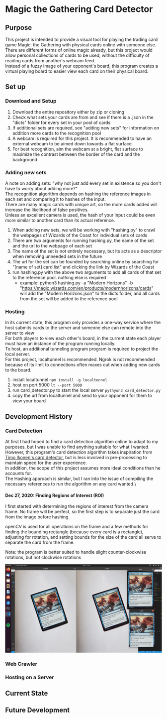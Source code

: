 # Magic the Gathering Card Detector

## Purpose

This project is intended to provide a visual tool for playing the trading card game Magic: the Gathering with physical cards online with someone else.\
There are different forms of online magic already, but this project would allow personal collections of cards to be used, without the difficulty of reading cards from another's webcam feed. \
Instead of a fuzzy image of your opponent's board, this program creates a virtual playing board to easier view each card on their physical board. 

## Set up

### Download and Setup

1. Download the entire repository either by zip or cloning
2. Check what sets your cards are from and see if there is a .json in the "dicts" folder for every set in your pool of cards
3. If additional sets are required, see "adding new sets" for information on addition more cards to the recognition pool
4. A webcam is required for this project. It is recommended to have an external webcam to be aimed down towards a flat surface
5. For best recognition, aim the webcam at a bright, flat surface to maximize the contrast between the border of the card and the background

### Adding new sets

A note on adding sets: "why not just add every set in existence so you don't have to worry about adding more?"\
The recognition algorithm depends on hashing the reference images in each set and comparing it to hashes of the input.\
There are many magic cards with unique art, so the more cards added will increase the likelihood of false positives.\
Unless an excellent camera is used, the hash of your input could be even more similar to another card than its actual reference.

1. When adding new sets, we will be working with "hashing.py" to crawl the webpages of Wizards of the Coast for individual sets of cards
2. There are two arguments for running hashing.py, the name of the set and the url to the webpage of each set
3. The name of the set is not entirely necessary, but its acts as a descriptor when removing unneeded sets in the future
4. The url for the set can be founded by searching online by searching for "[name of set] card list" and clicking the link by Wizards of the Coast
5. run hashing.py with the above two arguments to add all cards of that set to the reference pool. nothing else is required
    * example: python3 hashing.py -a "Modern Horizons" -b "https://magic.wizards.com/en/products/modernhorizons/cards" \
    will add the "Modern Horizons.json" to the dicts folder, and all cards from the set will be added to the reference pool


### Hosting

In its current state, this program only provides a one-way service where the host submits cards to the server and someone else can remote into the server to view\
For both players to view each other's board, in the current state each player must have an instance of the program running locally.\
To host, an additional tunneling program program is required to project the local server.\
For this project, localtunnel is recommended. Ngrok is not recommended because of its limit to connections often maxes out when adding new cards to the board.

1. install localtunnel `npm install -g localtunnel`
2. host on port 5000 `lt --port 5000`
3. run card_detector.py to start the local server `pythyon3 card_detector.py`
4. copy the url from localtunnel and send to your opponent for them to view your board

## Development History

### Card Detection

At first I had hoped to find a card detection algorithm online to adapt to my purposes, but I was unable to find anything suitable for what I wanted. 
However, this program's card detection algorithm takes inspiration from [Timo Ikonen's card detector](https://tmikonen.github.io/quantitatively/2020-01-01-magic-card-detector/), but is less involved in pre-processing to maintain speed for the user experience.\
In addition, the scope of this project assumes more ideal conditions than he accounts for.\
The Hashing approach is similar, but I ran into the issue of compiling the necessary references to run the algorithm on any card wanted.\

#### Dec 27, 2020: Finding Regions of Interest (ROI)

I first started with determining the regions of interest from the camera frame. No frame will be perfect, so the first step is to separate just the card from the image before hashing.

openCV is used for all operations on the frame and a few methods for finding the bounding rectangle (because every card is a rectangle), adjusting for rotation, and setting bounds for the size of the card all serve to separate the card from the frame.

Note: the program is better suited to handle slight counter-clockwise rotations, but not clockwise rotations

![finding_roi](https://github.com/jew256/mtg-detector/blob/master/README_images/finding_card.png?raw=true)

### Web Crawler

### Hosting on a Server

## Current State

## Future Development
